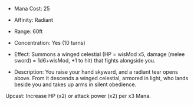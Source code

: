 - Mana Cost: 25
    
- Affinity: Radiant
    
- Range: 60ft
    
- Concentration: Yes (10 turns)
    
- Effect: Summons a winged celestial (HP = wisMod x5, damage (melee sword) = 1d6+wisMod, +1 to hit) that fights alongside you.
    
- Description: You raise your hand skyward, and a radiant tear opens above. From it descends a winged celestial, armored in light, who lands beside you and takes up arms in silent obedience.
    

Upcast: Increase HP (x2) or attack power (x2) per x3 Mana.
